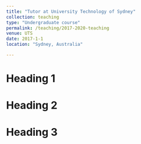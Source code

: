 ```yaml
---
title: "Tutor at University Technology of Sydney"
collection: teaching
type: "Undergraduate course"
permalink: /teaching/2017-2020-teaching
venue: UTS
date: 2017-1-1
location: "Sydney, Australia"

---
```



Heading 1
======

Heading 2
======

Heading 3
======
